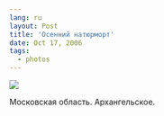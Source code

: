 ```yaml
---
lang: ru
layout: Post
title: 'Осенний натюрморт'
date: Oct 17, 2006
tags:
  - photos
---
```


![](/images/blog/Sapegin-Artem-20D-2006-10-14-254-5480.jpg)

Московская область. Архангельское.
